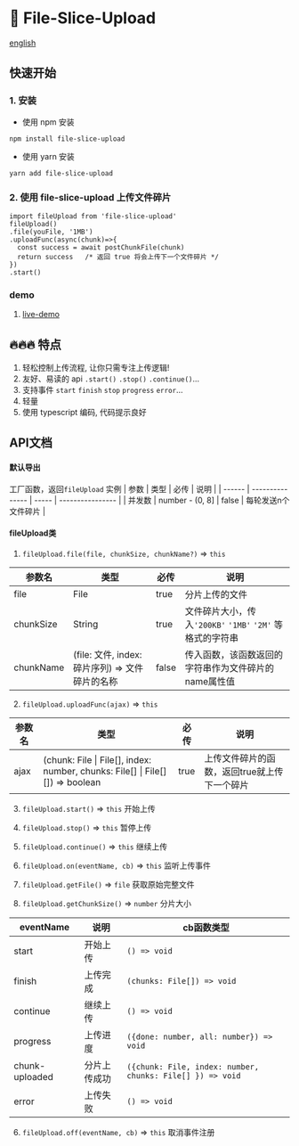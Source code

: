 # 📄 File-Slice-Upload

[english](./README_en.md)

## 快速开始

### 1. 安装
  * 使用 npm 安装
  ```shell
  npm install file-slice-upload
  ```
  * 使用 yarn 安装
  ```shell
  yarn add file-slice-upload
  ```
### 2. 使用 file-slice-upload 上传文件碎片
```tsx
import fileUpload from 'file-slice-upload'
fileUpload()
.file(youFile, '1MB')
.uploadFunc(async(chunk)=>{
  const success = await postChunkFile(chunk)
  return success   /* 返回 true 将会上传下一个文件碎片 */
})
.start()
```
### demo

1. [live-demo](https://zhao-huo-long.github.io/file-slice-upload/demo/demo.html)


## 🔥🔥🔥 特点
1. 轻松控制上传流程, 让你只需专注上传逻辑!
2. 友好、易读的 api `.start()` `.stop()` `.continue()`...
3. 支持事件 `start` `finish` `stop` `progress` `error`...
4. 轻量
5. 使用 typescript 编码, 代码提示良好


## API文档

#### 默认导出
工厂函数，返回`fileUpload` 实例
| 参数   | 类型            | 必传  | 说明           |
| ------ | --------------- | ----- | ---------------- |
| 并发数 | number - (0, 8] | false | 每轮发送n个文件碎片 |


#### fileUpload类
1. `fileUpload.file(file, chunkSize, chunkName?)` => `this`

| 参数名   | 类型            | 必传  | 说明 |
| ------ | --------------- | ----- | ---------------- |
| file | File | true | 分片上传的文件 |
| chunkSize | String | true | 文件碎片大小，传入`'200KB'` `'1MB'` `'2M'` 等格式的字符串 |
| chunkName | (file: 文件, index: 碎片序列) => 文件碎片的名称 | false | 传入函数，该函数返回的字符串作为文件碎片的name属性值 |

2.  `fileUpload.uploadFunc(ajax)`  => `this`

| 参数名   | 类型            | 必传  | 说明 |
| ------ | --------------- | ----- | ---------------- |
| ajax | (chunk: File \| File[], index: number, chunks: File[] \| File[][]) => boolean | true | 上传文件碎片的函数，返回true就上传下一个碎片|

3.  `fileUpload.start()`  => `this`
开始上传
4.  `fileUpload.stop()`  => `this`
暂停上传
5.  `fileUpload.continue()`  => `this`
继续上传

6.  `fileUpload.on(eventName, cb)`  => `this` 监听上传事件

7.  `fileUpload.getFile()` => `file` 获取原始完整文件

8.  `fileUpload.getChunkSize()` => `number` 分片大小


| eventName   | 说明            | cb函数类型
| ------ | --------------- | ----- |
| start | 开始上传 | `() => void` |
| finish | 上传完成 | `(chunks: File[]) => void`|
| continue | 继续上传 | `() => void` |
| progress | 上传进度 | `({done: number, all: number}) => void` |
| chunk-uploaded | 分片上传成功 |`({chunk: File, index: number, chunks: File[] }) => void `|
| error | 上传失败 | `() => void` |

6. `fileUpload.off(eventName, cb)` => `this` 取消事件注册
